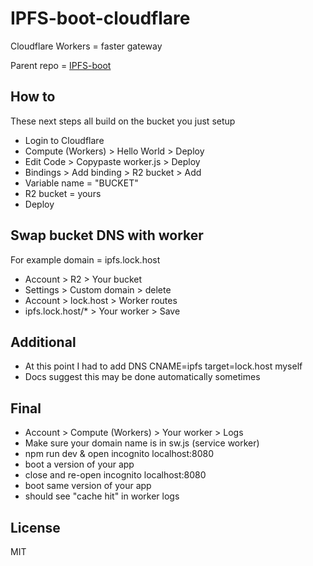 # IPFS-boot-cloudflare
Cloudflare Workers = faster gateway

Parent repo = [IPFS-boot](https://github.com/rhodey/IPFS-boot)

## How to
These next steps all build on the bucket you just setup
+ Login to Cloudflare
+ Compute (Workers) > Hello World > Deploy
+ Edit Code > Copypaste worker.js > Deploy
+ Bindings > Add binding > R2 bucket > Add
+ Variable name = "BUCKET"
+ R2 bucket = yours
+ Deploy

## Swap bucket DNS with worker
For example domain = ipfs.lock.host
+ Account > R2 > Your bucket
+ Settings > Custom domain > delete
+ Account > lock.host > Worker routes
+ ipfs.lock.host/* > Your worker > Save

## Additional
+ At this point I had to add DNS CNAME=ipfs target=lock.host myself
+ Docs suggest this may be done automatically sometimes

## Final
+ Account > Compute (Workers) > Your worker > Logs
+ Make sure your domain name is in sw.js (service worker)
+ npm run dev & open incognito localhost:8080
+ boot a version of your app
+ close and re-open incognito localhost:8080
+ boot same version of your app
+ should see "cache hit" in worker logs

## License
MIT
